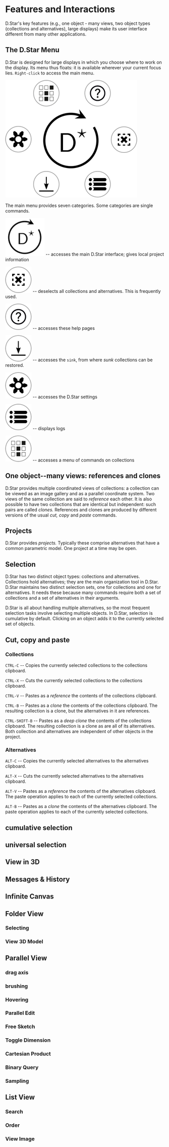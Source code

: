 # Features and Interactions

D.Star's key features (e.g., one object - many views, two object types (collections and alternatives), large displays) make its user interface different from many other applications. 

## The D.Star Menu

D.Star is designed for large displays in which you choose where to
work on the display. Its menu thus floats: it is available wherever
your current focus lies. `Right-click` to access the main menu.

![The main D.Star menu](media/DStarMainMenu.png)

<!--- a comment --->

The main menu provides seven categories. Some categories are single commands.

 ![DStar](media/DStar_tiny.png) -- accesses the main D.Star interface; gives local project information

 ![deselect](media/deselect.png)  -- deselects all collections and alternatives. This is frequently used.

 ![help](media/help.png) -- accesses these help pages

 ![sink](media/sink.png) -- accesses the `sink`, from where *sunk* collections can be restored.

 ![settings](media/settings.png) -- accesses the D.Star settings

 ![log](media/log.png) -- displays logs

 ![collection](media/collection.png) -- accesses a menu of commands on collections

## One object--many views: references and clones

D.Star provides multiple coordinated views of collections: a collection can be viewed as an image gallery and as a parallel coordinate system. Two views of the same collection are said to *reference* each other. It is also possible to have two collections that are identical but independent: such pairs are called *clones.* References and clones are produced by different versions of the usual *cut, copy* and *paste* commands.

## Projects

D.Star provides *projects.* Typically these comprise alternatives that have a common parametric model.  One project at a time may be open.

## Selection

D.Star has two distinct object types: collections and alternatives. Collections hold alternatives; they are the main organization tool in D.Star. D.Star maintains two distinct selection sets, one for collections and one for alternatives. It needs these because many commands require both a set of collections and a set of alternatives in their arguments.

D.Star is all about handling multiple alternatives, so the most frequent selection tasks involve selecting multiple objects. In D.Star, selection is cumulative by default. Clicking on an object adds it to the currently selected set of objects.

## Cut, copy and paste

### Collections

`CTRL-C` -- Copies the currently selected collections to the collections clipboard.

`CTRL-X` -- Cuts the currently selected collections to the collections clipboard.

`CTRL-V` -- Pastes as a *reference* the contents of the collections clipboard.

`CTRL-B` -- Pastes as a *clone* the contents of the collections clipboard. The resulting collection is a clone, but the alternatives in it are references.

`CTRL-SHIFT-B` -- Pastes as a *deep clone* the contents of the collections clipboard. The resulting collection is a clone as are all of its alternatives. Both collection and alternatives are independent of other objects in the project.

### Alternatives

`ALT-C` -- Copies the currently selected alternatives to the alternatives clipboard.

`ALT-X` -- Cuts the currently selected alternatives to the alternatives clipboard.

`ALT-V` -- Pastes as a *reference* the contents of the alternatives clipboard. The paste operation applies to each of the currently selected collections. 

`ALT-B` -- Pastes as a *clone* the contents of the alternatives clipboard. The paste operation applies to each of the currently selected collections.

## cumulative selection

## universal selection

## View in 3D

## Messages & History

## Infinite Canvas

## Folder View

### Selecting

### View 3D Model

## Parallel View

### drag axis

### brushing

### Hovering

### Parallel Edit

### Free Sketch

### Toggle Dimension

### Cartesian Product

### Binary Query

### Sampling

## List View

### Search

### Order

### View Image
